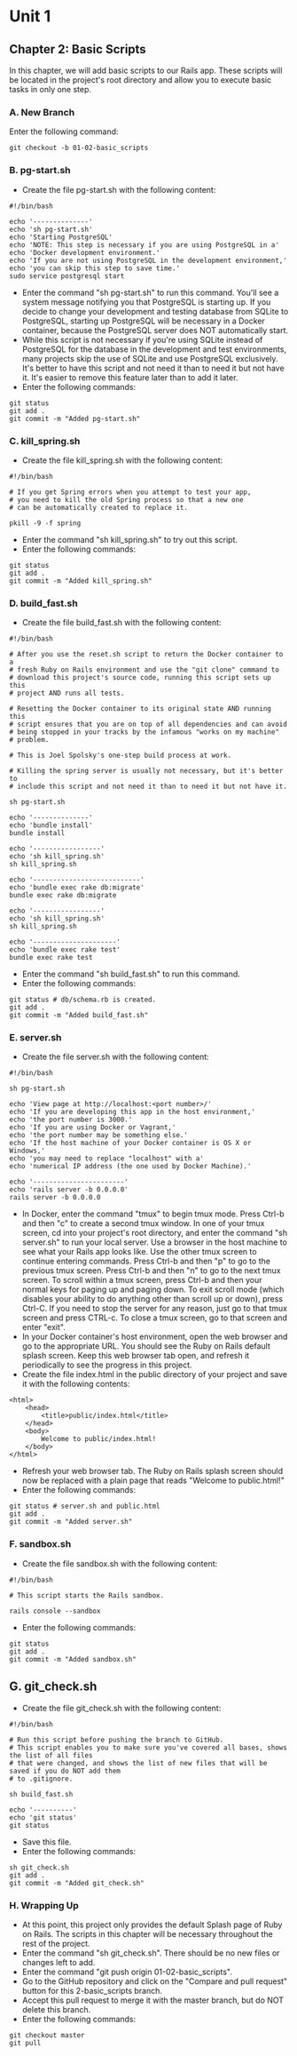 # Unit 1
## Chapter 2: Basic Scripts

In this chapter, we will add basic scripts to our Rails app.  These scripts will be located in the project's root directory
and allow you to execute basic tasks in only one step.

### A. New Branch
Enter the following command:
```
git checkout -b 01-02-basic_scripts
```
### B. pg-start.sh
* Create the file pg-start.sh with the following content:
```
#!/bin/bash

echo '--------------'
echo 'sh pg-start.sh'
echo 'Starting PostgreSQL'
echo 'NOTE: This step is necessary if you are using PostgreSQL in a'
echo 'Docker development environment.'
echo 'If you are not using PostgreSQL in the development environment,'
echo 'you can skip this step to save time.'
sudo service postgresql start
```
* Enter the command "sh pg-start.sh" to run this command.  You'll see a system message notifying you that PostgreSQL is starting up.  If you decide to change your development and testing database from SQLite to PostgreSQL, starting up PostgreSQL will be necessary in a Docker container, because the PostgreSQL server does NOT automatically start.
* While this script is not necessary if you're using SQLite instead of PostgreSQL for the database in the development and test environments, many projects skip the use of SQLite and use PostgreSQL exclusively.  It's better to have this script and not need it than to need it but not have it.  It's easier to remove this feature later than to add it later.
* Enter the following commands:
```
git status
git add .
git commit -m "Added pg-start.sh"
```

### C.  kill_spring.sh
* Create the file kill_spring.sh with the following content:
```
#!/bin/bash

# If you get Spring errors when you attempt to test your app,
# you need to kill the old Spring process so that a new one
# can be automatically created to replace it.

pkill -9 -f spring
```
* Enter the command "sh kill_spring.sh" to try out this script.
* Enter the following commands:
```
git status
git add .
git commit -m "Added kill_spring.sh"
``` 
### D. build_fast.sh
* Create the file build_fast.sh with the following content:
```
#!/bin/bash

# After you use the reset.sh script to return the Docker container to a
# fresh Ruby on Rails environment and use the "git clone" command to 
# download this project's source code, running this script sets up this 
# project AND runs all tests.

# Resetting the Docker container to its original state AND running this 
# script ensures that you are on top of all dependencies and can avoid 
# being stopped in your tracks by the infamous "works on my machine" 
# problem.

# This is Joel Spolsky's one-step build process at work.

# Killing the spring server is usually not necessary, but it's better to 
# include this script and not need it than to need it but not have it.

sh pg-start.sh

echo '--------------'
echo 'bundle install'
bundle install

echo '-----------------'
echo 'sh kill_spring.sh'
sh kill_spring.sh

echo '---------------------------'
echo 'bundle exec rake db:migrate'
bundle exec rake db:migrate

echo '-----------------'
echo 'sh kill_spring.sh'
sh kill_spring.sh

echo '---------------------'
echo 'bundle exec rake test'
bundle exec rake test
```
* Enter the command "sh build_fast.sh" to run this command.
* Enter the following commands:
```
git status # db/schema.rb is created.
git add .
git commit -m "Added build_fast.sh"
```

### E. server.sh
* Create the file server.sh with the following content:
```
#!/bin/bash

sh pg-start.sh

echo 'View page at http://localhost:<port number>/'
echo 'If you are developing this app in the host environment,'
echo 'the port number is 3000.'
echo 'If you are using Docker or Vagrant,'
echo 'the port number may be something else.'
echo 'If the host machine of your Docker container is OS X or Windows,'
echo 'you may need to replace "localhost" with a'
echo 'numerical IP address (the one used by Docker Machine).'

echo '-----------------------'
echo 'rails server -b 0.0.0.0'
rails server -b 0.0.0.0
```
* In Docker, enter the command "tmux" to begin tmux mode.  Press Ctrl-b and then "c" to create a second tmux window.  In one of your tmux screen, cd into your project's root directory, and enter the command "sh server.sh" to run your local server.  Use a browser in the host machine to see what your Rails app looks like.  Use the other tmux screen to continue entering commands.  Press Ctrl-b and then "p" to go to the previous tmux screen.  Press Ctrl-b and then "n" to go to the next tmux
screen.  To scroll within a tmux screen, press Ctrl-b and then your normal keys for paging up and paging down.  To exit scroll mode (which disables your ability to do anything other than scroll up or down), press Ctrl-C.   If you need to stop the server for any reason, just go to that tmux screen and press CTRL-c.  To close a tmux screen, go to that screen and enter "exit".
* In your Docker container's host environment, open the web browser and go to the appropriate URL.  You should see the Ruby on Rails default splash screen.  Keep this web browser tab open, and refresh it periodically to see the progress in this project.
* Create the file index.html in the public directory of your project and save it with the following contents:
```
<html>
	<head>
		<title>public/index.html</title>
	</head>
	<body>
		Welcome to public/index.html!
	</body>
</html>
```
* Refresh your web browser tab.  The Ruby on Rails splash screen should now be replaced with a plain page that reads "Welcome to public.html!"
* Enter the following commands:
```
git status # server.sh and public.html
git add .
git commit -m "Added server.sh"
```

### F. sandbox.sh
*  Create the file sandbox.sh with the following content:
```
#!/bin/bash

# This script starts the Rails sandbox.

rails console --sandbox
```
* Enter the following commands:
```
git status
git add .
git commit -m "Added sandbox.sh"
```
## G. git_check.sh
* Create the file git_check.sh with the following content:
```
#!/bin/bash

# Run this script before pushing the branch to GitHub.
# This script enables you to make sure you've covered all bases, shows the list of all files 
# that were changed, and shows the list of new files that will be saved if you do NOT add them
# to .gitignore.

sh build_fast.sh

echo '----------'
echo 'git status'
git status
```
* Save this file.
* Enter the following commands:
```
sh git_check.sh
git add .
git commit -m "Added git_check.sh"
```

### H.  Wrapping Up
* At this point, this project only provides the default Splash page of Ruby on Rails.  The scripts in this chapter will be
necessary throughout the rest of the project.
* Enter the command "sh git_check.sh".  There should be no new files or changes left to add.
* Enter the command "git push origin 01-02-basic_scripts".
* Go to the GitHub repository and click on the "Compare and pull request" button for this 2-basic_scripts branch.
* Accept this pull request to merge it with the master branch, but do NOT delete this branch.
* Enter the following commands:
```
git checkout master
git pull
```
